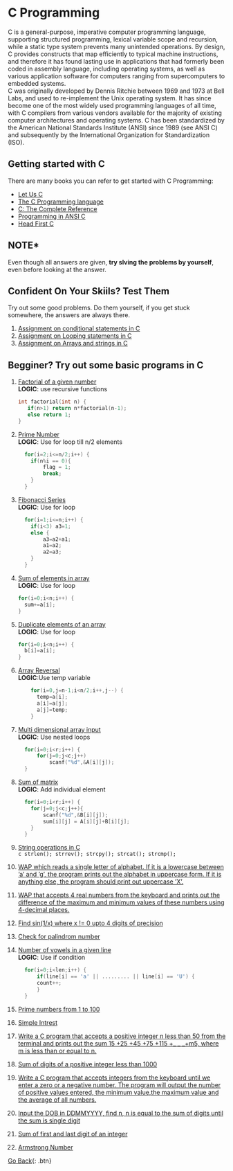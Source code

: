# C Programming 
C is a general-purpose, imperative computer programming language, supporting structured programming, lexical variable scope and recursion, while a static type system prevents many unintended operations. By design, C provides constructs that map efficiently to typical machine instructions, and therefore it has found lasting use in applications that had formerly been coded in assembly language, including operating systems, as well as various application software for computers ranging from supercomputers to embedded systems.<br />
C was originally developed by Dennis Ritchie between 1969 and 1973 at Bell Labs, and used to re-implement the Unix operating system. It has since become one of the most widely used programming languages of all time, with C compilers from various vendors available for the majority of existing computer architectures and operating systems. C has been standardized by the American National Standards Institute (ANSI) since 1989 (see ANSI C) and subsequently by the International Organization for Standardization (ISO).

## Getting started with C
There are many books you can refer to get started with C Programming:
  * [Let Us C](https://www.amazon.in/Let-Us-C-Yashavant-Kanetkar/dp/8183331637/ref=as_li_ss_tl?s=books&ie=UTF8&qid=1482474153&sr=1-1&keywords=let+us+c&linkCode=sl1&tag=thecrazprog-21&linkId=0eee92bcac00b24033e591f1ba74faaf)
  * [The C Programming language](https://www.amazon.in/Programming-Language-Kernighan-Dennis-Ritchie/dp/9332549443/ref=as_li_ss_tl?s=books&ie=UTF8&qid=1482474311&sr=1-1&keywords=the+c+programming+language&linkCode=sl1&tag=thecrazprog-21&linkId=d802d14bd1b47f83f949746ea2f05b94)
  * [C: The Complete Reference](https://www.amazon.in/C-Complete-Reference-Herbert-Schildt/dp/0070411832/ref=as_sl_pc_tf_til?tag=thecrazprog-21&linkCode=w00&linkId=TUAPDSTEEGNKVVWF&creativeASIN=0070411832)
  * [Programming in ANSI C](https://www.amazon.in/Programming-ANSI-C-Balagurusamy/dp/933921966X/ref=as_li_ss_tl?s=books&ie=UTF8&qid=1482474187&sr=1-1&keywords=ansi+c&linkCode=sl1&tag=thecrazprog-21&linkId=30fc46dc98b370dd22cfda8bb2cd856b)
  * [Head First C](https://www.amazon.in/Head-First-C-David-Griffiths/dp/9350236923/ref=as_sl_pc_tf_til?tag=thecrazprog-21&linkCode=w00&linkId=RUUWS5S4GYEUTYL5&creativeASIN=9350236923)

## NOTE*
Even though all answers are given, <b>try slving the problems by yourself</b>, even before looking at the answer.

## Confident On Your Skiils? Test Them
Try out some good problems. Do them yourself, if you get stuck somewhere, the answers are always there.

  1. [Assignment on conditional statements in C](./ReviseConditional)
  2. [Assignment on Looping statements in C](./ReviseLoops)
  3. [Assignment on Arrays and strings in C](./ReviseArrays)

## Begginer? Try out some basic programs in C

  1. [Factorial of a given number](factorial.c)  <br />
     <b>LOGIC</b>: use recursive functions <br />
        ```c
        int factorial(int n) {
           if(n>1) return n*factorial(n-1);
           else return 1;
        } 
        ```
  2. [Prime Number](prime.c)<br />
      <b>LOGIC</b>: Use for loop till n/2 elements <br />
      ```c
        for(i=2;i<=n/2;i++) {
          if(n%i == 0){
              flag = 1;
              break;
          }
        }
        ```
  3. [Fibonacci Series](fibonacci.c)<br />
      <b>LOGIC</b>: Use for loop <br />
      ```c
        for(i=1;i<=n;i++) {
          if(i<3) a3=1;
          else {
              a3=a2+a1;
              a1=a2;
              a2=a3;
          }
        }
      ```
  4. [Sum of elements in array](sumOfElements.c)<br />
      <b>LOGIC</b>: Use for loop <br />
        ```c
        for(i=0;i<n;i++) {
          sum+=a[i];
        } 
        ```
  5. [Duplicate elements of an array](arrayDup.c)<br />
      <b>LOGIC</b>: Use for loop <br />
        ```c
        for(i=0;i<n;i++) {
          b[i]=a[i];
        }
        ```
  6. [Array Reversal](ArrayReversal.c)<br />
      <b>LOGIC</b>:Use temp variable<br />
      ```c
          for(i=0,j=n-1;i<n/2;i++,j--) {
            temp=a[i];
            a[i]=a[j];
            a[j]=temp;
          }
      ```
  7. [Multi dimensional array input](arrayip.c)<br />
      <b>LOGIC</b>: Use nested loops <br />
      ```c
        for(i=0;i<r;i++) {
            for(j=0;j<c;j++)
                scanf("%d",&A[i][j]);
        }
      ```
  8. [Sum of matrix](arraySum.c)<br />
      <b>LOGIC</b>: Add individual element <br />
      ```c
        for(i=0;i<r;i++) {
          for(j=0;j<c;j++){
              scanf("%d",&B[i][j]);
              sum[i][j] = A[i][j]+B[i][j];
          }
        }
      ```
  9. [String operations in C](arrayAsString.c)<br />
    ```c
      strlen();
      strrev();
      strcpy();
      strcat();
      strcmp();
    ```
  10. [WAP which reads a single letter of alphabet. If it is a lowercase between
              ’a’ and ’g’, the program prints out the alphabet in uppercase form. If it is anything
              else, the program should print out uppercase ’X’.](ans1.c)
  
  11. [WAP that accepts 4 real numbers from the keyboard and prints out the
              difference of the maximum and minimum values of these numbers using 4-decimal
              places.](ans2.c)

  12. [Find sin(1/x) where x != 0 upto 4 digits of precision](sin.c)
  13. [Check for palindrom number](palindrom.c)
  14. [Number of vowels in a given line](vowels.c)<br />
        <b>LOGIC</b>: Use if condition <br />
      ```c
        for(i=0;i<len;i++) {
            if(line[i] == 'a' || ......... || line[i] == 'U') {
            count++;
            }
        }
      ```
  15. [Prime numbers from 1 to 100](ansPrime.c)
  16. [Simple Intrest](si.c)
  17. [Write a C program that accepts a positive integer n less than 50 from the terminal and
prints out the sum 15 +25 +45 +75 +115 +_ _ _+m5, where m is less than or equal to
n.](findSumSeries.c)
  18. [Sum of digits of a positive integer less than 1000](sumDig.c)
  19. [Write a C program that accepts integers from the keyboard until we enter a zero or a
negative number. The program will output the number of positive values entered, the
minimum value,the maximum value and the average of all numbers.](iptillo.c)
  20. [Input the DOB in DDMMYYYY, find n,
        n is equal to the sum of digits
        until the sum is single digit](DOB.c)
  21. [Sum of first and last digit of an integer](sum1l.c)
  22. [Armstrong Number](armstrong.c)

[Go Back](./..){: .btn}
